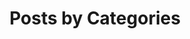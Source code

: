 ---
title: "Posts by Categories"
permalink: /blog/category/
layout: category
author_profile: true
---